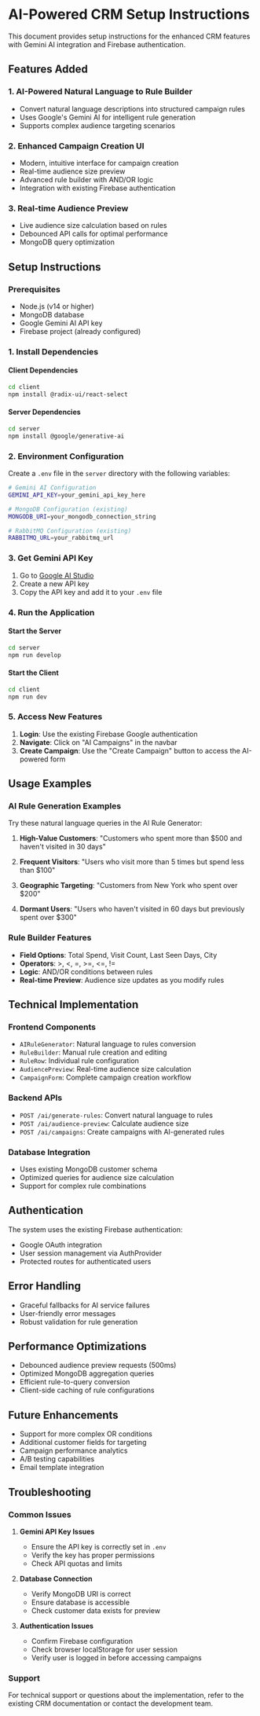 # AI-Powered CRM Setup Instructions

This document provides setup instructions for the enhanced CRM features with Gemini AI integration and Firebase authentication.

## Features Added

### 1. AI-Powered Natural Language to Rule Builder
- Convert natural language descriptions into structured campaign rules
- Uses Google's Gemini AI for intelligent rule generation
- Supports complex audience targeting scenarios

### 2. Enhanced Campaign Creation UI
- Modern, intuitive interface for campaign creation
- Real-time audience size preview
- Advanced rule builder with AND/OR logic
- Integration with existing Firebase authentication

### 3. Real-time Audience Preview
- Live audience size calculation based on rules
- Debounced API calls for optimal performance
- MongoDB query optimization

## Setup Instructions

### Prerequisites
- Node.js (v14 or higher)
- MongoDB database
- Google Gemini AI API key
- Firebase project (already configured)

### 1. Install Dependencies

#### Client Dependencies
```bash
cd client
npm install @radix-ui/react-select
```

#### Server Dependencies
```bash
cd server
npm install @google/generative-ai
```

### 2. Environment Configuration

Create a `.env` file in the `server` directory with the following variables:

```bash
# Gemini AI Configuration
GEMINI_API_KEY=your_gemini_api_key_here

# MongoDB Configuration (existing)
MONGODB_URI=your_mongodb_connection_string

# RabbitMQ Configuration (existing)
RABBITMQ_URL=your_rabbitmq_url
```

### 3. Get Gemini API Key

1. Go to [Google AI Studio](https://makersuite.google.com/app/apikey)
2. Create a new API key
3. Copy the API key and add it to your `.env` file

### 4. Run the Application

#### Start the Server
```bash
cd server
npm run develop
```

#### Start the Client
```bash
cd client
npm run dev
```

### 5. Access New Features

1. **Login**: Use the existing Firebase Google authentication
2. **Navigate**: Click on "AI Campaigns" in the navbar
3. **Create Campaign**: Use the "Create Campaign" button to access the AI-powered form

## Usage Examples

### AI Rule Generation Examples

Try these natural language queries in the AI Rule Generator:

1. **High-Value Customers**: 
   "Customers who spent more than $500 and haven't visited in 30 days"

2. **Frequent Visitors**: 
   "Users who visit more than 5 times but spend less than $100"

3. **Geographic Targeting**: 
   "Customers from New York who spent over $200"

4. **Dormant Users**: 
   "Users who haven't visited in 60 days but previously spent over $300"

### Rule Builder Features

- **Field Options**: Total Spend, Visit Count, Last Seen Days, City
- **Operators**: >, <, =, >=, <=, !=
- **Logic**: AND/OR conditions between rules
- **Real-time Preview**: Audience size updates as you modify rules

## Technical Implementation

### Frontend Components
- `AIRuleGenerator`: Natural language to rules conversion
- `RuleBuilder`: Manual rule creation and editing
- `RuleRow`: Individual rule configuration
- `AudiencePreview`: Real-time audience size calculation
- `CampaignForm`: Complete campaign creation workflow

### Backend APIs
- `POST /ai/generate-rules`: Convert natural language to rules
- `POST /ai/audience-preview`: Calculate audience size
- `POST /ai/campaigns`: Create campaigns with AI-generated rules

### Database Integration
- Uses existing MongoDB customer schema
- Optimized queries for audience size calculation
- Support for complex rule combinations

## Authentication

The system uses the existing Firebase authentication:
- Google OAuth integration
- User session management via AuthProvider
- Protected routes for authenticated users

## Error Handling

- Graceful fallbacks for AI service failures
- User-friendly error messages
- Robust validation for rule generation

## Performance Optimizations

- Debounced audience preview requests (500ms)
- Optimized MongoDB aggregation queries
- Efficient rule-to-query conversion
- Client-side caching of rule configurations

## Future Enhancements

- Support for more complex OR conditions
- Additional customer fields for targeting
- Campaign performance analytics
- A/B testing capabilities
- Email template integration

## Troubleshooting

### Common Issues

1. **Gemini API Key Issues**
   - Ensure the API key is correctly set in `.env`
   - Verify the key has proper permissions
   - Check API quotas and limits

2. **Database Connection**
   - Verify MongoDB URI is correct
   - Ensure database is accessible
   - Check customer data exists for preview

3. **Authentication Issues**
   - Confirm Firebase configuration
   - Check browser localStorage for user session
   - Verify user is logged in before accessing campaigns

### Support
For technical support or questions about the implementation, refer to the existing CRM documentation or contact the development team. 